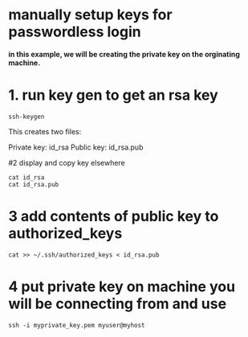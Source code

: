 # manually setup keys for passwordless login

**in this example, we will be creating the private key on the orginating machine.**

# 1. run key gen to get an rsa key

```
ssh-keygen 
```

This creates two files:

Private key: id_rsa
Public key:  id_rsa.pub

#2 display and copy key elsewhere

```
cat id_rsa
cat id_rsa.pub
```

# 3 add contents of public key to authorized_keys

```
cat >> ~/.ssh/authorized_keys < id_rsa.pub
```

# 4 put private key on machine you will be connecting from and use

```
ssh -i myprivate_key.pem myuser@myhost
```

